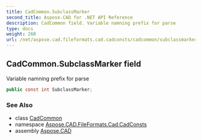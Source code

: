 ```yaml
---
title: CadCommon.SubclassMarker
second_title: Aspose.CAD for .NET API Reference
description: CadCommon field. Variable namning prefix for parse
type: docs
weight: 260
url: /net/aspose.cad.fileformats.cad.cadconsts/cadcommon/subclassmarker/
---
```

## CadCommon.SubclassMarker field

Variable namning prefix for parse

```csharp
public const int SubclassMarker;
```

### See Also

* class [CadCommon](../)
* namespace [Aspose.CAD.FileFormats.Cad.CadConsts](../../../aspose.cad.fileformats.cad.cadconsts/)
* assembly [Aspose.CAD](../../../)



